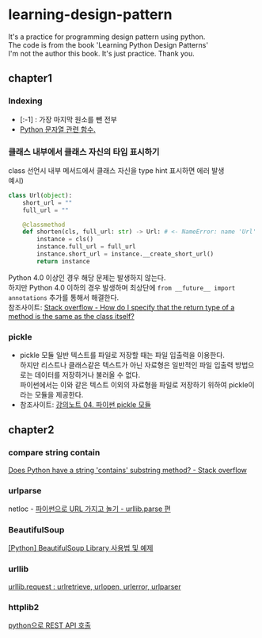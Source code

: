 # learning-design-pattern
It's a practice for programming design pattern using python.  
The code is from the book 'Learning Python Design Patterns'  
I'm not the author this book. It's just practice. Thank you.  

## chapter1
### Indexing
* [:-1] : 가장 마지막 원소를 뺀 전부
* [Python 문자열 관련 함수.](http://egloos.zum.com/itbaby/v/4243381)

### 클래스 내부에서 클래스 자신의 타입 표시하기
class 선언시 내부 메서드에서 클래스 자신을 type hint 표시하면 에러 발생   
예시)
```python
class Url(object):
    short_url = ""
    full_url = ""

    @classmethod
    def shorten(cls, full_url: str) -> Url: # <- NameError: name 'Url' is not defined 에러 발생!
        instance = cls()
        instance.full_url = full_url
        instance.short_url = instance.__create_short_url()
        return instance
```
Python 4.0 이상인 경우 해당 문제는 발생하지 않는다.   
하지만 Python 4.0 이하의 경우 발생하며 최상단에 `from __future__ import annotations` 추가를 통해서 해결한다.    
참조사이트: [Stack overflow - How do I specify that the return type of a method is the same as the class itself?](https://stackoverflow.com/questions/33533148/how-do-i-specify-that-the-return-type-of-a-method-is-the-same-as-the-class-itsel)

### pickle
* pickle 모듈
일반 텍스트를 파일로 저장할 때는 파일 입출력을 이용한다.   
하지만 리스트나 클래스같은 텍스트가 아닌 자료형은 일반적인 파일 입출력 방법으로는 데이터를 저장하거나 불러올 수 없다.   
파이썬에서는 이와 같은 텍스트 이외의 자료형을 파일로 저장하기 위하여 pickle이라는 모듈을 제공한다.  
* 참조사이트: [강의노트 04. 파이썬 pickle 모듈](https://wayhome25.github.io/cs/2017/04/04/cs-04/)

## chapter2
### compare string contain
[Does Python have a string 'contains' substring method? - Stack overflow](https://stackoverflow.com/questions/3437059/does-python-have-a-string-contains-substring-method)

### urlparse
netloc - [파이썬으로 URL 가지고 놀기 - urllib.parse 편](https://velog.io/@city7310/%ED%8C%8C%EC%9D%B4%EC%8D%AC%EC%9C%BC%EB%A1%9C-URL-%EA%B0%80%EC%A7%80%EA%B3%A0-%EB%86%80%EA%B8%B0)

### BeautifulSoup
[[Python] BeautifulSoup Library 사용법 및 예제](https://codetravel.tistory.com/22)

### urllib
[urllib.request : urlretrieve, urlopen, urlerror, urlparser](https://velog.io/@shchoice/urllib.request-urlretrieve-urlopen)

### httplib2
[python으로 REST API 호출](https://glshlee.tistory.com/94)

